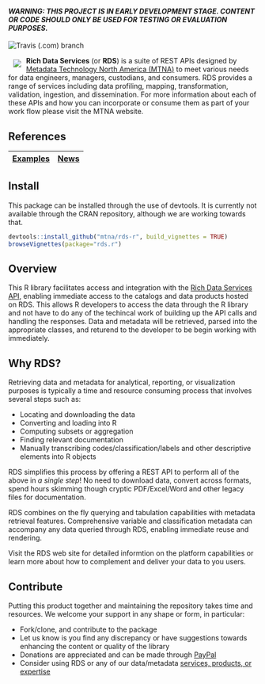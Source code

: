 #### _WARNING: THIS PROJECT IS IN EARLY DEVELOPMENT STAGE. CONTENT OR CODE SHOULD ONLY BE USED FOR TESTING OR EVALUATION PURPOSES._

<!-- badges: start -->
![Travis (.com) branch](https://img.shields.io/travis/com/mtna/rds-r?style=for-the-badge)
<!-- badges: end -->

<a href="https://www2.richdataservices.com"><img src="https://www2.richdataservices.com/assets/logo.svg" align="left" target="_blank" hspace="10" vspace="6" style="max-width: 200px"></a>

**Rich Data Services** (or **RDS**) is a suite of REST APIs designed by [Metadata Technology North America (MTNA)](https://www.mtna.us) to meet various needs for data engineers, managers, custodians, and consumers. RDS provides a range of services including data profiling, mapping, transformation, validation, ingestion, and dissemination. For more information about each of these APIs and how you can incorporate or consume them as part of your work flow please visit the MTNA website.

## References
[Examples](https://github.com/mtna/rds-r-examples) | [News](./NEWS.md)
|---|---|

## Install

This package can be installed through the use of devtools. It is currently not available through the CRAN repository, although we are working towards that.

```r
devtools::install_github("mtna/rds-r", build_vignettes = TRUE)
browseVignettes(package="rds.r")
```
## Overview

This R library facilitates access and integration with the [Rich Data Services API](http://www.richdataservices.com), enabling immediate access to the catalogs and data products hosted on RDS. This allows R developers to access the data through the R library and not have to do any of the techincal work of building up the API calls and handling the responses. Data and metadata will be retrieved, parsed into the appropriate classes, and returend to the developer to be begin working with immediately. 

## Why RDS?
Retrieving data and metadata for analytical, reporting, or visualization purposes is typically a time and resource consuming process that involves several steps such as:
-   Locating and downloading the data
-   Converting and loading into R
-   Computing subsets or aggregation
-   Finding relevant documentation
-   Manually transcribing codes/classification/labels and other descriptive elements into R objects

RDS simplifies this process by offering a REST API to perform all of the above in *a single step*! No need to download data, convert across formats, spend hours skimming though cryptic PDF/Excel/Word and other legacy files for documentation.

RDS combines on the fly querying and tabulation capabilities with metadata retrieval features. Comprehensive variable and classification metadata can accompany any data queried through RDS, enabling immediate reuse and rendering. 

Visit the RDS web site for detailed informtion on the platform capabilities or learn more about how to complement and deliver your data to you users. 

## Contribute
Putting this product together and maintaining the repository takes time and resources. We welcome your support in any shape or form, in particular:

* Fork/clone, and contribute to the package
* Let us know is you find any discrepancy or have suggestions towards enhancing the content or quality of the library
* Donations are appreciated and can be made through [PayPal](https://www.paypal.com/cgi-bin/webscr?cmd=_s-xclick&hosted_button_id=GKAYVJSBLN92E)
* Consider using RDS or any of our data/metadata [services, products, or expertise](http://www.mtna.us)



